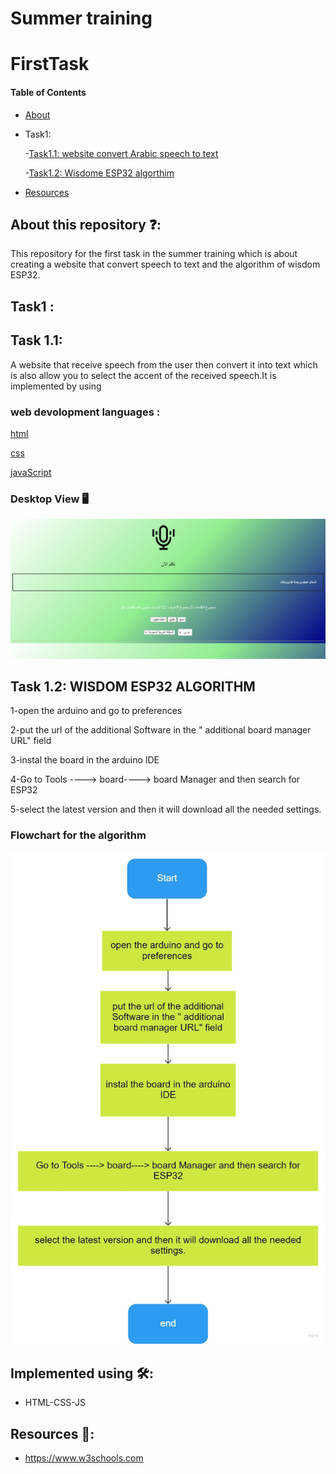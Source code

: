 # Summer training
# FirstTask

#### Table of Contents  
* [About](https://github.com/shahadalboti/FirstTask#about-this-repository-)  
* Task1:
  
   -[Task1.1: website convert Arabic speech to text ](https://github.com/shahadalboti/FirstTask#task1-) 
  
   -[Task1.2: Wisdome ESP32 algorthim ](https://github.com/shahadalboti/FirstTask#task1-) 
  
* [Resources](https://github.com/shahadalboti/FirstTask#resources-)  

## About this repository ❓:
This repository for the first task in the summer training which is about creating a website that convert speech to text and the algorithm of wisdom ESP32.

## Task1 :
## Task 1.1:
A website that receive speech from the user then convert it into text which is also allow you to select the accent of the received speech.It is implemented by using

### web devolopment languages : 

[html](/index.html "html code")

[css](/script.js "JS code") 

[javaScript](/style.css "Css code")

### Desktop View 🖥️
![Desktop view](/websiteRevel.png "website page") 

## Task 1.2: WISDOM ESP32 ALGORITHM
1-open the arduino and go to preferences

2-put the url of the additional Software in the " additional board manager URL" field


3-instal the board in the arduino IDE


4-Go to Tools ----> board----> board Manager and then search for ESP32


5-select the latest version and then it will download all the needed settings.

### Flowchart for the algorithm
![Flowchart for the algorithm](/Flowchart.png "Flowchart") 


## Implemented using 🛠️:
* HTML-CSS-JS


## Resources 📜:
- https://www.w3schools.com
